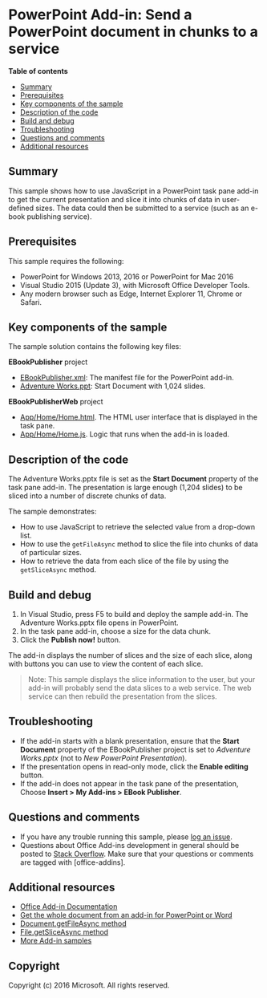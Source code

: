 # PowerPoint Add-in: Send a PowerPoint document in chunks to a service

**Table of contents**

* [Summary](#summary)
* [Prerequisites](#prerequisites)
* [Key components of the sample](#key-components-of-the-sample)
* [Description of the code](#description-of-the-code)
* [Build and debug](#build-and-debug)
* [Troubleshooting](#troubleshooting)
* [Questions and comments](#questions-and-comments)
* [Additional resources](#additional-resources)

## Summary
This sample shows how to use JavaScript in a PowerPoint task pane add-in to get the current presentation and slice it into chunks of data in user-defined sizes. The data could then be submitted to a service (such as an e-book publishing service).

## Prerequisites

This sample requires the following:  

  - PowerPoint for Windows 2013, 2016 or PowerPoint for Mac 2016  
  - Visual Studio 2015 (Update 3), with Microsoft Office Developer Tools.  
  - Any modern  browser such as Edge, Internet Explorer 11, Chrome or Safari.   

## Key components of the sample
The sample solution contains the following key files:

**EBookPublisher** project

- [EBookPublisher.xml](https://github.com/OfficeDev/PowerPoint-Add-in-JavaScript-SliceDataChunks/blob/master/EBookPublisher/EBookPublisherManifest/EBookPublisher.xml): The manifest file for the PowerPoint add-in.  
- [Adventure Works.ppt](https://github.com/OfficeDev/PowerPoint-Add-in-JavaScript-SliceDataChunks/blob/master/EBookPublisher/Adventure%20Works.pptx): Start Document with 1,024 slides. 
 
**EBookPublisherWeb** project

- [App/Home/Home.html](https://github.com/OfficeDev/PowerPoint-Add-in-JavaScript-SliceDataChunks/blob/master/EBookPublisherWeb/App/Home/Home.html). The HTML user interface that is displayed in the task pane. 
- [App/Home/Home.js](https://github.com/OfficeDev/PowerPoint-Add-in-JavaScript-SliceDataChunks/blob/master/EBookPublisherWeb/App/Home/Home.js). Logic that runs when the add-in is loaded. 


## Description of the code
The Adventure Works.pptx file is set as the **Start Document** property of the task pane add-in. The presentation is large enough (1,204 slides) to be sliced into a number of discrete chunks of data. 

The sample demonstrates:

- How to use JavaScript to retrieve the selected value from a drop-down list.
- How to use the `getFileAsync` method to slice the file into chunks of data of particular sizes.
- How to retrieve the data from each slice of the file by using the `getSliceAsync` method.


## Build and debug 

1. In Visual Studio, press F5 to build and deploy the sample add-in. The Adventure Works.pptx file opens in PowerPoint.
2. In the task pane add-in, choose a size for the data chunk.
3. Click the **Publish now!** button. 

The add-in displays the number of slices and the size of each slice, along with buttons you can use to view the content of each slice.

> Note: This sample displays the slice information to the user, but your add-in will probably send the data slices to a web service. The web service can then rebuild the presentation from the slices.

## Troubleshooting

- If the add-in starts with a blank presentation, ensure that the **Start Document** property of the EBookPublisher project is set to *Adventure Works.pptx* (not to *New PowerPoint Presentation*).
- If the presentation opens in read-only mode, click the **Enable editing** button.
- If the add-in does not appear in the task pane of the presentation, Choose **Insert > My Add-ins > EBook Publisher**.


## Questions and comments

- If you have any trouble running this sample, please [log an issue](https://github.com/OfficeDev/PowerPoint-Add-in-JavaScript-SliceDataChunks/issues).
- Questions about Office Add-ins development in general should be posted to [Stack Overflow](http://stackoverflow.com/questions/tagged/office-addins). Make sure that your questions or comments are tagged with [office-addins].


## Additional resources

- [Office Add-in Documentation](http://dev.office.com/docs/add-ins/overview/office-add-ins)
- [Get the whole document from an add-in for PowerPoint or Word](https://dev.office.com/docs/add-ins/develop/get-the-whole-document-from-an-add-in-for-powerpoint-or-word)
- [Document.getFileAsync method](https://dev.office.com/reference/add-ins/shared/document.getfileasync)
- [File.getSliceAsync method](https://dev.office.com/reference/add-ins/shared/document.getfileasync)
- [More Add-in samples](https://github.com/OfficeDev?utf8=%E2%9C%93&query=-Add-in)

## Copyright
Copyright (c) 2016 Microsoft. All rights reserved.
